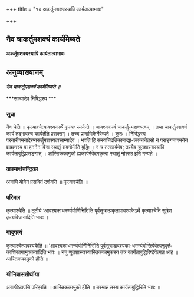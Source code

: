 +++
title = "१० अकर्तुमशक्यस्यापि कार्यतात्वाभावः"

+++


## नैव चाकर्तुमशक्यं कार्यमिष्यते

**अकर्तुमशक्यस्यापि कार्यतात्वाभावः**

## **अनुव्याख्यानम्**

***नैव चाकर्तुमशक्यं कार्यमिष्यते ॥***

***साम्यादेव निषिद्धस्य ***

### **सुधा**

नैव चेति ॥ कृत्याश्चेत्यावश्यकार्थे कृत्याः स्मर्यन्ते । आवश्यकत्वं चाकर्तु-मशक्यत्वम् । तथा चाकर्तुमशक्यं कार्यं तद्भावश्च कार्यतेति प्रसक्तम् । तच्च प्रामाणिकैर्नैवेष्यते । कुतः । निषिद्धस्य परनारीगमनादेरप्यकर्तुमशक्यत्वसाम्यादेव । भवति हि कस्यचिदतिकामाद्या-क्रान्तचेतसो न पराङ्गनागमनेन ब्राह्मणस्य वा हननेन विना स्थातुं शक्नोमीति बुद्धिः । न च तत्कार्यमेव; तस्यैव श्रुतशास्त्रस्यापि कार्यताबुद्धिप्रसङ्गात् । आस्तिककामुको ह्यकार्यमेवेदमकृत्वा स्थातुं नोत्सह इति मन्यते ।

### **वाक्यार्थचन्द्रिका**

अत्रापि योगेन प्रसक्तिं दर्शयति ॥ कृत्याश्चेति ॥

### **परिमल**

कृत्याश्चेति ॥ तृतीये ‘आवश्यकाधमर्ण्ययोर्णिनिरि’ति पूर्वसूत्रात्प्रकृतावावश्यकेऽर्थे कृत्याश्चेति सूत्रेण कृत्यविधानादिति भावः ।

### **यादुपत्यं**

कृत्याश्चेत्यावश्यकेति ॥ ‘आवश्यकाधमर्ण्ययोर्णिनिरि’ति पूर्वसूत्रादावश्यका-धमर्ण्ययोरित्येवेत्यनुवृत्तेः काशिकायामुक्तत्वादिति भावः । ननु श्रुतशास्त्रस्यास्तिककामुकस्य तत्र कार्यताबुद्धिरिष्टैवेत्यत आह ॥ आस्तिककामुको हीति ॥

### **श्रीनिवासतीर्थीया**

अत्रापीष्टापत्तिं परिहरति ॥ आस्तिककामुको हीति ॥ तस्मान्न तस्य कार्यताबुद्धिरिति भावः ॥



